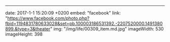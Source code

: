---
date: 2017-1-1 15:20:09 +0200
embed: "facebook"
link: "https://www.facebook.com/photo.php?fbid=1194831780633028&set=pb.100003186531392.-2207520000.1491380899.&type=3&theater"
img: "/img/life/00309_item.md.jpg"
imageWidth: 530
imageHeight: 398
